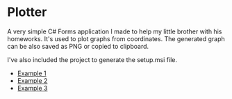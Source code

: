 # Plotter
A very simple C# Forms application I made to help my little brother with his homeworks. It's used to plot graphs from coordinates. 
The generated graph can be also saved as PNG or copied to clipboard. 

I've also included the project to generate the setup.msi file. 

* [Example 1](https://raw.githubusercontent.com/Kidel/Plotter/master/examples/PrtScr%20capture.png)
* [Example 2](https://raw.githubusercontent.com/Kidel/Plotter/master/examples/PrtScr%20capture_2.png)
* [Example 3](https://raw.githubusercontent.com/Kidel/Plotter/master/examples/PrtScr%20capture_3.png)
